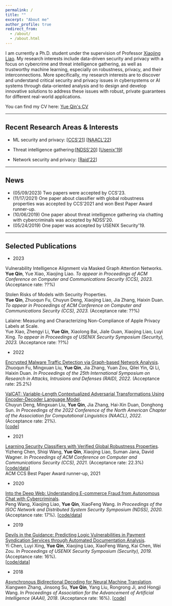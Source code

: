 ```yaml
---
permalink: /
title: ""
excerpt: "About me"
author_profile: true
redirect_from: 
  - /about/
  - /about.html
---
```


I am currently a Ph.D. student under the supervision of Professor [Xiaojing Liao](https://www.xiaojingliao.com/). My research interests include data-driven security and privacy with a focus on cybercrime and threat intelligence gathering, as well as trustworthy machine learning, especially on robustness, privacy, and their interconnections. 
More specifically, my research interests are to discover and understand critical security and privacy issues in cybersystems or AI systems through data-oriented analysis and to design and develop innovative solutions to address these issues with robust, private guarantees for different real-world applications.

You can find my CV here: [Yue Qin's CV](../assets/CV_Yue_Qin_202305.pdf)

---

## Recent Research Areas & Interests

- ML security and privacy: [[CCS'21](https://dl.acm.org/doi/abs/10.1145/3460120.3484776)] [[NAACL'22](https://aclanthology.org/2022.naacl-main.125.pdf)]

- Threat intelligence gathering:[[NDSS'20](https://www.ndss-symposium.org/wp-content/uploads/2020/02/23071-paper.pdf)] [[Usenix'19](https://www.usenix.org/system/files/sec19-chen-yi.pdf)]

- Network security and privacy: [[Raid'22](https://dl.acm.org/doi/pdf/10.1145/3545948.3545983)]
 


---
## News
- (05/09/2023) Two papers were accepted by CCS'23.
- (11/17/2021) One paper about classifier with global robustness properties was accepted by CCS'2021 and won Best Paper Award runner-up.
- (10/06/2019) One paper about threat intelligence gathering via chatting with cybercriminals was accepted by NDSS'20.
- (05/24/2019) One paper was accepted by USENIX Security'19.

--- 

## Selected Publications

- 2023

Vulnerability Intelligence Alignment via Masked Graph Attention Networks.   
**Yue Qin**, Yue Xiao, Xiaojing Liao.
_To appear in Proceedings of ACM Conference on Computer and Communications Security (CCS), 2023._ (Acceptance rate: ??%) 


Stolen Risks of Models with Security Properties.      
**Yue Qin**, Zhuoqun Fu, Chuyun Deng, Xiaojing Liao, Jia Zhang, Haixin Duan. 
_To appear in Proceedings of ACM Conference on Computer and Communications Security (CCS), 2023._ (Acceptance rate: ??%) 


Lalaine: Measuring and Characterizing Non-Compliance of Apple Privacy Labels at Scale.  
Yue Xiao, Zhengyi Li, **Yue Qin**, Xiaolong Bai, Jiale Guan, Xiaojing Liao, Luyi Xing.
_To appear in Proceedings of USENIX Security Symposium (Security), 2023._ (Acceptance rate: ??%)

- 2022

[Encrypted Malware Traffic Detection via Graph-based Network Analysis](https://dl.acm.org/doi/pdf/10.1145/3545948.3545983).    
Zhuoqun Fu, Mingxuan Liu, **Yue Qin**, Jia Zhang, Yuan Zou, Qilei Yin, Qi Li, Haixin Duan. 
_In Proceedings of the 25th International Symposium on Research in Attacks, Intrusions and Defenses (RAID), 2022._ (Acceptance rate: 25.2%)

[ValCAT: Variable-Length Contextualized Adversarial Transformations Using Encoder-Decoder Language Model](https://aclanthology.org/2022.naacl-main.125.pdf).   
Chuyun Deng, Mingxuan Liu, **Yue Qin**, Jia Zhang, Hai-Xin Duan, Donghong Sun.
_In Proceedings of the 2022 Conference of the North American Chapter of the Association for Computational Linguistics (NAACL), 2022._ (Acceptance rate: 21%).  
[[code](https://github.com/linerxliner/valcat)]


- 2021

[Learning Security Classifiers with Verified Global Robustness Properties](https://dl.acm.org/doi/abs/10.1145/3460120.3484776).   
Yizheng Chen, Shiqi Wang, **Yue Qin**, Xiaojing Liao, Suman Jana, David Wagner.
_In Proceedings of ACM Conference on Computer and Communications Security (CCS), 2021._ (Acceptance rate: 22.3%) 
[[code/data](https://github.com/surrealyz/verified-global-properties)]    
ACM CCS Best Paper Award runner-up, 2021

- 2020

[Into the Deep Web: Understanding E-commerce Fraud from Autonomous Chat with Cybercriminals](https://www.ndss-symposium.org/wp-content/uploads/2020/02/23071-paper.pdf).   
Peng Wang, Xiaojing Liao, **Yue Qin**, XiaoFeng Wang.
_In Proceedings of the ISOC Network and Distributed System Security Symposium (NDSS), 2020._ (Acceptance rate: 17%). 
[[code/data](https://sites.google.com/view/aubreychatbot)]

- 2019

[Devils in the Guidance: Predicting Logic Vulnerabilities in Payment Syndication Services through Automated Documentation Analysis](https://www.usenix.org/system/files/sec19-chen-yi.pdf).  
Yi Chen, Luyi Xing, **Yue Qin**, Xiaojing Liao, XiaoFeng Wang, Kai Chen, Wei Zou.
_In Proceedings of USENIX Security Symposium (Security), 2019._ (Acceptance rate: 16%).    
[[code/data](https://github.com/ccy1991911/Dilution)]

        
- 2018

[Asynchronous Bidirectional Decoding for Neural Machine Translation](https://dl.acm.org/doi/pdf/10.5555/3504035.3504734).   
Xiangwen Zhang, Jinsong Su, **Yue Qin**, Yang Liu, Rongrong Ji, and Hongji Wang.
_In Proceedings of Association for the Advancement of Artificial Intelligence (AAAI), 2018_. (Acceptance rate: 16%). 
[[code](https://github.com/DeepLearnXMU/ABD-NMT)]
